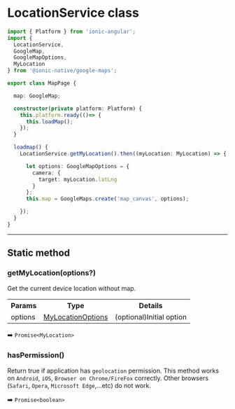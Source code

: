 # LocationService class

```typescript
import { Platform } from 'ionic-angular';
import {
  LocationService,
  GoogleMap,
  GoogleMapOptions,
  MyLocation
} from '@ionic-native/google-maps';

export class MapPage {

  map: GoogleMap;

  constructor(private platform: Platform) {
    this.platform.ready(()=> {
      this.loadMap();
    });
  }

  loadmap() {
    LocationService.getMyLocation().then((myLocation: MyLocation) => {

      let options: GoogleMapOptions = {
        camera: {
          target: myLocation.latLng
        }
      };
      this.map = GoogleMaps.create('map_canvas', options);

    });
  }
}
```

------

## Static method

### getMyLocation(options?)

Get the current device location without map.

<table>
<tr>
  <th>Params</th>
  <th>Type</th>
  <th>Details</th>
</tr>
<tr>
  <td>options</td>
  <td><a href="../mylocationoptions/README.md">MyLocationOptions</a></td>
  <td>(optional)Initial option</td>
</tr>
</table>

:arrow_right: `Promise<MyLocation>`

### hasPermission()

Return true if application has `geolocation` permission.
This method works on `Android`, `iOS`, `Browser on Chrome/FireFox` correctly.
Other browsers (`Safari`, `Opera`, `Microsoft Edge`,...etc) do not work.

:arrow_right: `Promise<boolean>`
